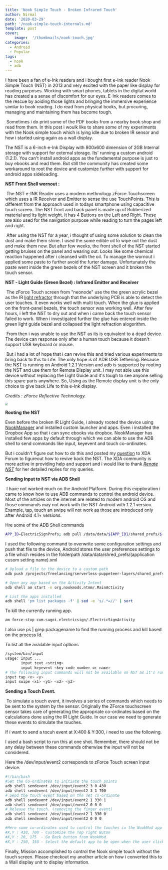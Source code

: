 ```yaml
---
title: 'Nook Simple Touch - Broken Infrared Touch'
author: Nirmal
date: '2020-03-29'
path: '/nook-simple-touch-internals.md'
template: post
cover:
    image:  '/thumbnails/nook-touch.jpg'
categories:
  - Android
  - Popular
tags:
  - nook
  - adb
---
```

I have been a fan of e-Ink readers and i bought first e-Ink reader Nook Simple Touch (NST) in 2013 and very excited with the paper like display for reading purposes. Working with smart phones, tablets in the digital world has created a a sense of discomfort for our eyes. E-Ink readers comes to the rescue by aoiding those lights and bringing the immersive experience similar to book reading. I do read from physical books, but procuring, managing and maintaining them has become tough.  

​	Sometimes i do print some of the PDF books from a nearby book shop and read from them. In this post i woulk like to share some of my experiments with the Nook simple touch which is lying idle due to broken IR sensor and how i started using again as a wall display.

The NST is a 6-inch e-Ink Display with 800x600 dimension of 2GB Internal storage with support for external storage. Its' running a custom android (1.2.1). You can't install android apps as the fundamental purpose is just ro buy ebooks and read them. But still the community has created some workaround to root the device and customize further with support for android apps sideloading.

**NST Front Shell wornout :**

​	The NST e-INK Reader uses a modern methnology zForce Touchscreen which uses a IR Receiver and Emitter to sense the use TouchPoints. This is different from the approach used in todays smartphone using capacitive touch screen. The NST front and back panel is made up of Rubberized material and its light weight. It has 4 Buttons on the Left and Right. These are also used for the navigation purpose while reading to turn the pages left and right.

​	After using the NST for a year, i thought of using some solution to clean the dust and make them shine. I used the some edible  oil to wipe out the dust and make them new. But after few weeks, the front shell of the NST started getting bruises on the panel and wearing out. Looks like some chemical reaction happened after i cleansed with the oil. To manage the wornout i applied some paste to further avoid the furter damage. Unfortunately the paste went inside the green bezels of the NST screen and it broken the touch sensor.

**NST - Light Guide (Green Bezel) : Infrared Emitter and Receiver**

​	The zForce Touch screen from "neonode" use the the green acrylic bezel as the IR [light refractor](https://www.seminarsonly.com/computer%20science/zForce-Touch-Screen.php) through that the underlying PCB is able to detect the user touches. It even works well with multi touch. When the glue is applied on the front-panel bezels, the touch sensor was working well. After few hours, i left the NST to dry out and when i came back the touch sensor failed to work. When i investigated further the glue has entered inside the green light guide bezel and collapsed the light refraction alogorithm.

​	From then i was unable to use the NST as its is equivalent to a dead device. The device can response only after a human touch because it doesn't support USB keyboard or mouse.

​	But i had a lot of hope that i can revive this and tried various experiments to bring back to this to Life. The only hope is of ADB USB Tethering. Because the NST is running on Android 1.2.1 Version and adb is supported by rooting the NST and use them for Remote Display unit. I may not able use this device without replacing the Light Guide and it's tough to see anyone selling this spare parts anywhere. So, Using as the Remote display unit is the only choice to give back Life to this e-Ink display.

*Credits : zForce Reflective Technology.*

<img src="../images/z-force-touch-screen.png" style="zoom:50%;" />



**Rooting the NST**

Even before the broken IR Light Guide, i already rooted the device using [NookManager](https://github.com/doozan/NookManager ) and installed custom launcher and apps. Even i installed the Dropbox App so that i can sync ebooks via dropbox. NookManager has installed few apps by default through which we can able to use the ADB shell to send commands like input, keyevent and touch co-ordinates. 

But i couldn't figure out how to do this and posted my [question](https://forum.xda-developers.com/nook-touch/general/nook-simple-touch-broken-ir-t3867968) to XDA Forum to figureout how to revive back the NST.  The XDA community is more active in providing help and support and i would like to thank [*Renate NST*](https://forum.xda-developers.com/member.php?u=4474482) for her detailed replies for my queries.

**Sending Input to NST via ADB Shell**

​	I have not worked much on the Android Platform. During this expploration i came to know how to use ADB commands to control the android device. Most of the articles on the internet are related to modern android OS and those commands may not work with the NST Android with 1.2.1 version. Example, tap, touch an swipe will not work as those are introduced only after Android 4.1+ versions.

Hre some of the ADB Shell commands

```bash
APP_ID=ElectricSignPrefs; adb pull /data/data/${APP_ID}/shared_prefs/${APP_ID}_preferences.xml /tmp/${APP_ID}_preferences.xml && vim /tmp/${APP_ID}_preferences.xml && adb push /tmp/${APP_ID}_preferences.xml /data/data/${APP_ID}/shared_prefs/
```

I used the following command to overwrite some configuration settings and push that file to the device, Android stores the user preferences settings to a file which resides in the folderpath /data/data/shred_prefs/(application cusom setting name).xml

```bash
# Upload a file to the device to a custom path
adb push /projects/freelancing/serverless-puppeteer-layers/shared_prefs/ElectricSignPrefs.xml  /data/data/com.sugoi.electricsign/shared_prefs/ElectricSignPrefs.xml  
```

```bash
# Open any app based on the Activity Intent
adb shell am start -n org.nookmods.ntmm/.MainActivity
```

```bash
# List the apps installed
adb shell 'pm list packages -f' | sed -e 's/.*=//' | sort
```

To kill the currently running app. 

```bash
am force-stop com.sugoi.electricsign/.ElectricSignActivity 
```

I also use ps | grep packagename to find the running process and kill based on the process Id.



To list all the available input options

```bash
/system/bin/input
usage: input ...
       input text <string>
       input keyevent <key code number or name>
# The following input commands will not be available on NST as it's running on old version of Android 1.2.1
input tap <x> <y>  
input swipe <x1> <y1> <x2> <y2>
```

**Sending a Touch Event.**

​	To simulate a touch event, it involves a series of commands which needs to be sent to the system by the sensor. Originally the ZForce touchscreen sensor takes care of generating the appropriate co-ordinates based on the calculations done using the IR Light Guide. In our case we need to generate these events to simulate the touches.

If i want to send a tocuh event at X:400 & Y:300, i need to use the following.

I used a bash script to run this at one shot. Remember, there should not be any delay between these commands otherwise the input will not be considered.



Here the /dev/input/event2 corresponds to zForce Touch screen input device.

```bash
#!/bin/bash
#Set the Co-ordinates to initiate the touch points
adb shell sendevent /dev/input/event2 3 0 430
adb shell sendevent /dev/input/event2 3 1 700
# Send the touch event based on the set co-ordinate
adb shell sendevent /dev/input/event2 1 330 1
adb shell sendevent /dev/input/event2 0 0 0
# Release the touch. (removing the finger event)
adb shell sendevent /dev/input/event2 1 330 0
adb shell sendevent /dev/input/event2 0 0 0

#Here some co-ordinates used to control the touches in the NookMod app and configure the buttons
#X,Y : 430, 700 - Customize the Top right Buton
#X,Y : 20, 175  - Go Back button from NookMod
#X,Y : 250, 150 - Select the default app to be open when the user clicks the top right button.


```





Finally, Mission accomplished to control the Nook simple touch without the touch screen. Please checkout my another article on how i converted this to a Wall display unit to display information. 
